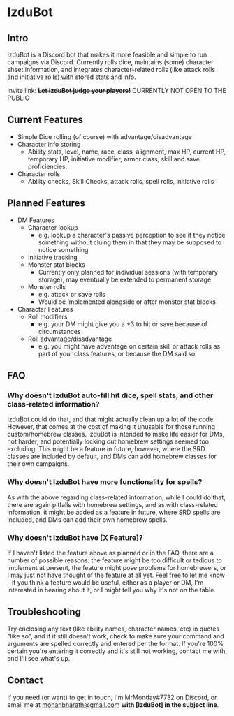 # IzduBot

## Intro

IzduBot is a Discord bot that makes it more feasible and simple to run campaigns via Discord. Currently rolls dice, maintains (some) character sheet information, and integrates character-related rolls (like attack rolls and initiative rolls) with stored stats and info.

Invite link: ~~**Let IzduBot judge your players!**~~ CURRENTLY NOT OPEN TO THE PUBLIC

## Current Features

- Simple Dice rolling (of course) with advantage/disadvantage
- Character info storing
  - Ability stats, level, name, race, class, alignment, max HP, current HP, temporary HP, initiative modifier, armor class, skill and save proficiencies.
- Character rolls
  - Ability checks, Skill Checks, attack rolls, spell rolls, initiative rolls

## Planned Features

- DM Features
  - Character lookup
    - e.g. lookup a character's passive perception to see if they notice something without cluing them in that they may be supposed to notice something
  - Initiative tracking
  - Monster stat blocks
    - Currently only planned for individual sessions (with temporary storage), may eventually be extended to permanent storage
  - Monster rolls
    - e.g. attack or save rolls
    - Would be implemented alongside or after monster stat blocks
- Character Features
  - Roll modifiers
    - e.g. your DM might give you a +3 to hit or save because of circumstances
  - Roll advantage/disadvantage
    - e.g. you might have advantage on certain skill or attack rolls as part of your class features, or because the DM said so

## FAQ

### Why doesn't IzduBot auto-fill hit dice, spell stats, and other class-related information?
IzduBot could do that, and that might actually clean up a lot of the code. However, that comes at the cost of making it unusable for those running custom/homebrew classes. IzduBot is intended to make life easier for DMs, not harder, and potentially locking out homebrew settings seemed too excluding. This might be a feature in future, however, where the SRD classes are included by default, and DMs can add homebrew classes for their own campaigns.

### Why doesn't IzduBot have more functionality for spells?
As with the above regarding class-related information, while I could do that, there are again pitfalls with homebrew settings, and as with class-related information, it might be added as a feature in future, where SRD spells are included, and DMs can add their own homebrew spells.

### Why doesn't IzduBot have [X Feature]?
If I haven't listed the feature above as planned or in the FAQ, there are a number of possible reasons: the feature might be too difficult or tedious to implement at present, the feature might pose problems for homebrewers, or I may just not have thought of the feature at all yet. Feel free to let me know - if you think a feature would be useful, either as a player or DM, I'm interested in hearing about it, or I might tell you why it's not on the table.

## Troubleshooting
Try enclosing any text (like ability names, character names, etc) in quotes "like so", and if it still doesn't work, check to make sure your command and arguments are spelled correctly and entered per the format. If you're 100% certain you're entering it correctly and it's still not working, contact me with, and I'll see what's up.

## Contact
If you need (or want) to get in touch, I'm MrMonday#7732 on Discord, or email me at mohanbharath@gmail.com **with [IzduBot] in the subject line**.
